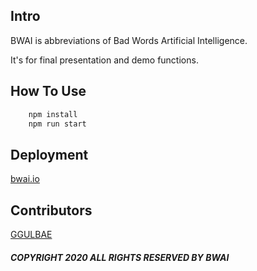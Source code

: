 ## Intro

BWAI is abbreviations of Bad Words Artificial Intelligence.

It's for final presentation and demo functions.

## How To Use

```js
    npm install
    npm run start
```

## Deployment
[bwai.io][link_to_bwai_homepage]

## Contributors
[GGULBAE][link_to_GGULBAE]


##### COPYRIGHT 2020 ALL RIGHTS RESERVED BY BWAI

[link_to_GGULBAE]: https://github.com/GGULBAE "Go GGULBAE GIT"
[link_to_bwai_homepage]: http://bwai.io "Go BWAI Homepage"
